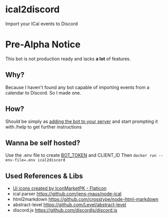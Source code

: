 # ical2discord 
Import your ICal events to Discord

# Pre-Alpha Notice
This bot is not production ready and lacks **a lot** of features.

## Why?
Because I haven't found any bot capable of importing events  from a calendar to Discord. So I made one.

## How?
Should be simply as [adding the bot to your server](https://discord.com/api/oauth2/authorize?client_id=1096083464123584562&permissions=17600776030208&scope=bot%20applications.commands) and start prompting it with /help to get further instructions

## Wanna be self hosted?
Use the .env file to create [BOT_TOKEN](https://discordjs.guide/preparations/setting-up-a-bot-application.html#your-bot-s-token) and CLIENT_ID
Then `docker run --env-file=.env ical2discord`

## Used References & Libs
* [Ui icons created by IconMarketPK - Flaticon](https://www.flaticon.com/free-icons/ui "ui icons")
* ical parser https://github.com/jens-maus/node-ical
* html2markdown https://github.com/crosstype/node-html-markdown
* abstract-level https://github.com/Level/abstract-level
* discord.js https://github.com/discordjs/discord.js
